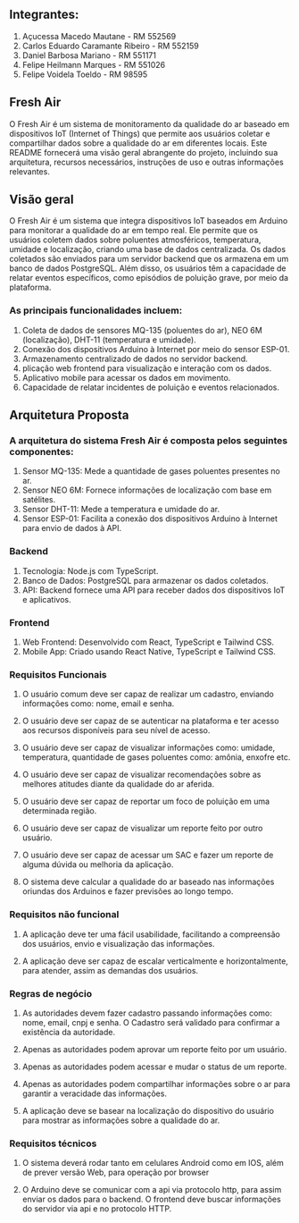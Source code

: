 ## Integrantes:

1. Açucessa Macedo Mautane - RM 552569
2. Carlos Eduardo Caramante Ribeiro - RM 552159
3. Daniel Barbosa Mariano - RM 551171
4. Felipe Heilmann Marques - RM 551026
5. Felipe Voidela Toeldo - RM 98595

## Fresh Air

O Fresh Air é um sistema de monitoramento da qualidade do ar baseado em dispositivos IoT (Internet of Things) que permite aos usuários coletar e compartilhar dados sobre a qualidade do ar em diferentes locais. Este README fornecerá uma visão geral abrangente do projeto, incluindo sua arquitetura, recursos necessários, instruções de uso e outras informações relevantes.


## Visão geral

O Fresh Air é um sistema que integra dispositivos IoT baseados em Arduino para monitorar a qualidade do ar em tempo real. Ele permite que os usuários coletem dados sobre poluentes atmosféricos, temperatura, umidade e localização, criando uma base de dados centralizada. Os dados coletados são enviados para um servidor backend que os armazena em um banco de dados PostgreSQL. Além disso, os usuários têm a capacidade de relatar eventos específicos, como episódios de poluição grave, por meio da plataforma.

### As principais funcionalidades incluem:

1. Coleta de dados de sensores MQ-135 (poluentes do ar), NEO 6M (localização), DHT-11 (temperatura e umidade).
2. Conexão dos dispositivos Arduino à Internet por meio do sensor ESP-01.
3. Armazenamento centralizado de dados no servidor backend.
4. plicação web frontend para visualização e interação com os dados.
5. Aplicativo mobile para acessar os dados em movimento.
6. Capacidade de relatar incidentes de poluição e eventos relacionados.

## Arquitetura Proposta

### A arquitetura do sistema Fresh Air é composta pelos seguintes componentes:

1. Sensor MQ-135: Mede a quantidade de gases poluentes presentes no ar.
2. Sensor NEO 6M: Fornece informações de localização com base em satélites.
3. Sensor DHT-11: Mede a temperatura e umidade do ar.
4. Sensor ESP-01: Facilita a conexão dos dispositivos Arduino à Internet para envio de dados à API.

### Backend
1. Tecnologia: Node.js com TypeScript.
2. Banco de Dados: PostgreSQL para armazenar os dados coletados.
3. API: Backend fornece uma API para receber dados dos dispositivos IoT e aplicativos.

### Frontend
1. Web Frontend: Desenvolvido com React, TypeScript e Tailwind CSS.
2. Mobile App: Criado usando React Native, TypeScript e Tailwind CSS.

### Requisitos Funcionais

1. O usuário comum deve ser capaz de realizar um cadastro, enviando informações como: nome, email e senha.

2. O usuário deve ser capaz de se autenticar na plataforma e ter acesso aos recursos disponíveis para seu nível de acesso.

3. O usuário deve ser capaz de visualizar informações como: umidade, temperatura, quantidade de gases poluentes como: amônia, enxofre etc.

4. O usuário deve ser capaz de visualizar recomendações sobre as melhores atitudes diante da qualidade do ar aferida.

5. O usuário deve ser capaz de reportar um foco de poluição em uma determinada região.

6. O usuário deve ser capaz de visualizar um reporte feito por outro usuário. 

7. O usuário deve ser capaz de acessar um SAC e fazer um reporte de alguma dúvida ou melhoria da aplicação.

8. O sistema deve calcular a qualidade do ar baseado nas informações oriundas dos Arduinos e fazer previsões ao longo tempo.

### Requisitos não funcional

1. A aplicação deve ter uma fácil usabilidade, facilitando a compreensão dos usuários, envio e visualização das informações.

2. A aplicação deve ser capaz de escalar verticalmente e horizontalmente, para atender, assim as demandas dos usuários.

### Regras de negócio

1. As autoridades devem fazer cadastro passando informações como: nome, email, cnpj e senha.
O Cadastro será validado para confirmar a existência da autoridade.

2. Apenas as autoridades podem aprovar um reporte feito por um usuário.

3. Apenas as autoridades podem acessar e mudar o status de um reporte.

4. Apenas as autoridades podem compartilhar informações sobre o ar para garantir a veracidade das informações.

5. A aplicação deve se basear na localização do dispositivo do usuário para mostrar as informações sobre a qualidade do ar.

### Requisitos técnicos

1. O sistema deverá rodar tanto em celulares Android como em IOS, além de prever versão Web, para operação por browser

2. O Arduino deve se comunicar com a api via protocolo http, para assim enviar os dados para o backend. 
O frontend deve buscar informações do servidor via api e no protocolo HTTP.